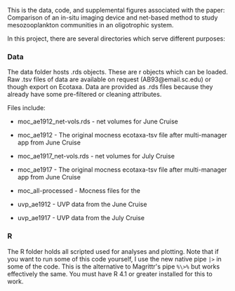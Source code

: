This is the data, code, and supplemental figures associated with the paper: Comparison of an in-situ imaging device and net-based method to study mesozooplankton communities in an oligotrophic system.

In this project, there are several directories which serve different purposes:

### Data

The data folder hosts .rds objects. These are r objects which can be loaded. Raw .tsv files of data are available on request (AB93\@email.sc.edu) or though export on Ecotaxa. Data are provided as .rds files because they already have some pre-filtered or cleaning attributes.

Files include:

-   moc_ae1912_net-vols.rds - net volumes for June Cruise

-   moc_ae1912 - The original mocness ecotaxa-tsv file after multi-manager app from June Cruise

-   moc_ae1917_net-vols.rds - net volumes for July Cruise

-   moc_ae1917 - The original mocness ecotaxa-tsv file after multi-manager app from June Cruise

-   moc_all-processed - Mocness files for the

<!-- -->

-   uvp_ae1912 - UVP data from the June Cruise

-   uvp_ae1917 - UVP data from the July Cruise

### R

The R folder holds all scripted used for analyses and plotting. Note that if you want to run some of this code yourself, I use the new native pipe `|>` in some of the code. This is the alternative to Magrittr's pipe `%\>%` but works effectively the same. You must have R 4.1 or greater installed for this to work.
